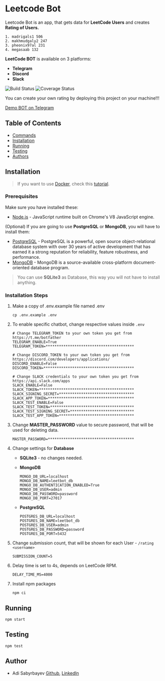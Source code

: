 # Leetcode Bot
Leetcode Bot is an app, that gets data for **LeetCode Users** and creates **Rating of Users.**

```
1. madrigals1 506
2. makhmudgaly2 247
3. pheonix97al 231
4. megasaab 132
```

**LeetCode BOT** is available on 3 platforms:
- **Telegram**
- **Discord**
- **Slack**

![Build Status](https://travis-ci.org/madrigals1/leetcode_bot.svg?branch=master)
![Coverage Status](https://coveralls.io/repos/github/madrigals1/leetcode_bot/badge.svg?branch=master)

You can create your own rating by deploying this project on your machine!!!

[Demo BOT on Telegram](https://t.me/dalbbot)

## Table of Contents

- [Commands](docs/Commands)
- [Installation](#Installation)
- [Running](#Running)
- [Testing](#Testing)
- [Authors](#Authors)

## Installation

> If you want to use [Docker](https://www.docker.com/), check this [tutorial](/docs/README-Docker.md).

### Prerequisites

Make sure you have installed these:

- [Node.js](https://nodejs.org/en/) - JavaScript runtime built on Chrome's V8 JavaScript engine.

(Optional) If you are going to use **PostgreSQL** or **MongoDB**, you will have to install them:
- [PostgreSQL](https://www.postgresql.org/) - PostgreSQL is a powerful, open source object-relational database system with over 30 years of active development that has earned it a strong reputation for reliability, feature robustness, and performance.
- [MongoDB](https://www.mongodb.com/) - MongoDB is a source-available cross-platform document-oriented database program.

> You can use **SQLite3** as Database, this way you will not have to install anything.

### Installation Steps

1. Make a copy of .env.example file named .env

    ```shell script
    cp .env.example .env
    ```

2. To enable specific chatbot, change respective values inside `.env`

    ```dotenv
    # Change TELEGRAM_TOKEN to your own token you get from https://t.me/botfather
    TELEGRAM_ENABLE=True
    TELEGRAM_TOKEN=****************************************

    # Change DISCORD_TOKEN to your own token you get from https://discord.com/developers/applications/
    DISCORD_ENABLE=False
    DISCORD_TOKEN=*****************************************
    
    # Change SLACK credentials to your own token you get from https://api.slack.com/apps
    SLACK_ENABLE=False
    SLACK_TOKEN=*******************************************
    SLACK_SIGNING_SECRET=**********************************
    SLACK_APP_TOKEN=***************************************
    SLACK_TEST_ENABLE=False
    SLACK_TEST_TOKEN=**************************************
    SLACK_TEST_SIGNING_SECRET=*****************************
    SLACK_TEST_APP_TOKEN=**********************************
    ```

3. Change **MASTER_PASSWORD** value to secure password, that will be used for deleting data.

    ```dotenv
    MASTER_PASSWORD=***************************************
    ```

4. Change settings for **Database**

    - **SQLite3** - no changes needed.

    - **MongoDB**
        ```dotenv
        MONGO_DB_URL=localhost
        MONGO_DB_NAME=leetbot_db
        MONGO_DB_AUTHENTICATION_ENABLED=True
        MONGO_DB_USER=admin
        MONGO_DB_PASSWORD=password
        MONGO_DB_PORT=27017
        ```

    - **PostgreSQL**
        ```
        POSTGRES_DB_URL=localhost
        POSTGRES_DB_NAME=leetbot_db
        POSTGRES_DB_USER=admin
        POSTGRES_DB_PASSWORD=password
        POSTGRES_DB_PORT=5432
        ```

5. Change submission count, that will be shown for each User - `/rating <username>`
    ```dotenv
    SUBMISSION_COUNT=5
    ```

6. Delay time is set to 4s, depends on LeetCode RPM.

    ```dotenv
    DELAY_TIME_MS=4000
    ```

7. Install npm packages

    ```
    npm ci
    ```

## Running

```
npm start
```

## Testing

```
npm test
```

## Author
- Adi Sabyrbayev [Github](https://github.com/madrigals1), [LinkedIn](https://www.linkedin.com/in/madrigals1/)
